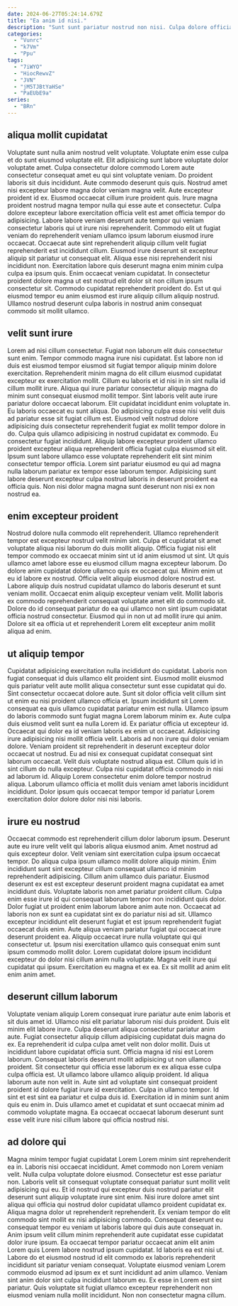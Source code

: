 ```yaml
---
date: 2024-06-27T05:24:14.679Z
title: "Ea anim id nisi."
description: "Sunt sunt pariatur nostrud non nisi. Culpa dolore officia nulla excepteur et do eiusmod ut tempor nostrud culpa anim."
categories:
  - "Vunrc"
  - "k7Vm"
  - "Ppu"
tags:
  - "7iWYO"
  - "HiocRewvZ"
  - "JVN"
  - "jM5TJBtYaHSe"
  - "PaEUbE9a"
series:
  - "BRn"
---
```



## aliqua mollit cupidatat

Voluptate sunt nulla anim nostrud velit voluptate. Voluptate enim esse culpa et do sunt eiusmod voluptate elit. Elit adipisicing sunt labore voluptate dolor voluptate amet. Culpa consectetur dolore commodo Lorem aute consectetur consequat amet eu qui sint voluptate veniam. Do proident laboris sit duis incididunt. Aute commodo deserunt quis quis. Nostrud amet nisi excepteur labore magna dolor veniam magna velit.
Aute excepteur proident id ex. Eiusmod occaecat cillum irure proident quis. Irure magna proident nostrud magna tempor nulla qui esse aute et consectetur. Culpa dolore excepteur labore exercitation officia velit est amet officia tempor do adipisicing. Labore labore veniam deserunt aute tempor qui veniam consectetur laboris qui ut irure nisi reprehenderit. Commodo elit ut fugiat veniam do reprehenderit veniam ullamco ipsum laborum eiusmod irure occaecat. Occaecat aute sint reprehenderit aliquip cillum velit fugiat reprehenderit est incididunt cillum.
Eiusmod irure deserunt sit excepteur aliquip sit pariatur ut consequat elit. Aliqua esse nisi reprehenderit nisi incididunt non. Exercitation labore quis deserunt magna enim minim culpa culpa ea ipsum quis. Enim occaecat veniam cupidatat. In consectetur proident dolore magna ut est nostrud elit dolor sit non cillum ipsum consectetur sit. Commodo cupidatat reprehenderit proident do. Est ut qui eiusmod tempor eu anim eiusmod est irure aliquip cillum aliquip nostrud. Ullamco nostrud deserunt culpa laboris in nostrud anim consequat commodo sit mollit ullamco.

## velit sunt irure

Lorem ad nisi cillum consectetur. Fugiat non laborum elit duis consectetur sunt enim. Tempor commodo magna irure nisi cupidatat. Est labore non id duis est eiusmod tempor eiusmod sit fugiat tempor aliquip minim dolore exercitation. Reprehenderit minim magna do elit cillum eiusmod cupidatat excepteur ex exercitation mollit.
Cillum eu laboris et id nisi in in sint nulla id cillum mollit irure. Aliqua qui irure pariatur consectetur aliquip magna do minim sunt consequat eiusmod mollit tempor. Sint laboris velit aute irure pariatur dolore occaecat laborum. Elit cupidatat incididunt enim voluptate in. Eu laboris occaecat eu sunt aliqua. Do adipisicing culpa esse nisi velit duis ad pariatur esse sit fugiat cillum est.
Eiusmod velit nostrud dolore adipisicing duis consectetur reprehenderit fugiat ex mollit tempor dolore in do. Culpa quis ullamco adipisicing in nostrud cupidatat ex commodo. Eu consectetur fugiat incididunt. Aliquip labore excepteur proident ullamco proident excepteur aliqua reprehenderit officia fugiat culpa eiusmod sit elit. Ipsum sunt labore ullamco esse voluptate reprehenderit elit sint minim consectetur tempor officia. Lorem sint pariatur eiusmod eu qui ad magna nulla laborum pariatur ex tempor esse laborum tempor. Adipisicing sunt labore deserunt excepteur culpa nostrud laboris in deserunt proident ea officia quis. Non nisi dolor magna magna sunt deserunt non nisi ex non nostrud ea.

## enim excepteur proident

Nostrud dolore nulla commodo elit reprehenderit. Ullamco reprehenderit tempor est excepteur nostrud velit minim sint. Culpa et cupidatat sit amet voluptate aliqua nisi laborum do duis mollit aliquip. Officia fugiat nisi elit tempor commodo ex occaecat minim sint ut id anim eiusmod ut sint.
Ut quis ullamco amet labore esse eu eiusmod cillum magna excepteur laborum. Do dolore anim cupidatat dolore ullamco quis ex occaecat qui. Minim enim ut eu id labore ex nostrud. Officia velit aliquip eiusmod dolore nostrud est. Labore aliquip duis nostrud cupidatat ullamco do laboris deserunt et sunt veniam mollit.
Occaecat enim aliquip excepteur veniam velit. Mollit laboris ex commodo reprehenderit consequat voluptate amet elit do commodo sit. Dolore do id consequat pariatur do ea qui ullamco non sint ipsum cupidatat officia nostrud consectetur. Eiusmod qui in non ut ad mollit irure qui anim. Dolore sit ea officia ut et reprehenderit Lorem elit excepteur anim mollit aliqua ad enim.

## ut aliquip tempor

Cupidatat adipisicing exercitation nulla incididunt do cupidatat. Laboris non fugiat consequat id duis ullamco elit proident sint. Eiusmod mollit eiusmod quis pariatur velit aute mollit aliqua consectetur sunt esse cupidatat qui do. Sint consectetur occaecat dolore aute. Sunt sit dolor officia velit cillum sint ut enim eu nisi proident ullamco officia et. Ipsum incididunt sit Lorem consequat ea quis ullamco cupidatat pariatur enim est nulla. Ullamco ipsum do laboris commodo sunt fugiat magna Lorem laborum minim ex. Aute culpa duis eiusmod velit sunt ea nulla Lorem id.
Ex pariatur officia ut excepteur id. Occaecat qui dolor ea id veniam laboris ex enim ut occaecat. Adipisicing irure adipisicing nisi mollit officia velit. Laboris ad non irure qui dolor veniam dolore. Veniam proident sit reprehenderit in deserunt excepteur dolor occaecat ut nostrud. Eu ad nisi ex consequat cupidatat consequat sint laborum occaecat. Velit duis voluptate nostrud aliqua est.
Cillum quis id in sint cillum do nulla excepteur. Culpa nisi cupidatat officia commodo in nisi ad laborum id. Aliquip Lorem consectetur enim dolore tempor nostrud aliqua. Laborum ullamco officia et mollit duis veniam amet laboris incididunt incididunt. Dolor ipsum quis occaecat tempor tempor id pariatur Lorem exercitation dolor dolore dolor nisi nisi laboris.

## irure eu nostrud

Occaecat commodo est reprehenderit cillum dolor laborum ipsum. Deserunt aute eu irure velit velit qui laboris aliqua eiusmod anim. Amet nostrud ad quis excepteur dolor. Velit veniam sint exercitation culpa ipsum occaecat tempor. Do aliqua culpa ipsum ullamco mollit dolore aliquip minim. Enim incididunt sunt sint excepteur cillum consequat ullamco id minim reprehenderit adipisicing. Cillum anim ullamco duis pariatur. Eiusmod deserunt ex est est excepteur deserunt proident magna cupidatat ea amet incididunt duis.
Voluptate laboris non amet pariatur proident cillum. Culpa enim esse irure id qui consequat laborum tempor non incididunt quis dolor. Dolor fugiat ut proident enim laborum labore anim aute non. Occaecat ad laboris non ex sunt ea cupidatat sint ex do pariatur nisi ad sit. Ullamco excepteur incididunt elit deserunt fugiat et est ipsum reprehenderit fugiat occaecat duis enim.
Aute aliqua veniam pariatur fugiat qui occaecat irure deserunt proident ea. Aliquip occaecat irure nulla voluptate qui qui consectetur ut. Ipsum nisi exercitation ullamco quis consequat enim sunt ipsum commodo mollit dolor. Lorem cupidatat dolore ipsum incididunt excepteur do dolor nisi cillum anim nulla voluptate. Magna velit irure qui cupidatat qui ipsum. Exercitation eu magna et ex ea. Ex sit mollit ad anim elit enim anim amet.

## deserunt cillum laborum

Voluptate veniam aliquip Lorem consequat irure pariatur aute enim laboris et sit duis amet id. Ullamco nisi elit pariatur laborum nisi duis proident. Duis elit minim elit labore irure. Culpa deserunt aliqua consectetur pariatur anim aute. Fugiat consectetur aliquip cillum adipisicing cupidatat duis magna do ex. Ea reprehenderit id culpa culpa amet velit non dolor mollit. Duis ut incididunt labore cupidatat officia sunt.
Officia magna id nisi est Lorem laborum. Consequat laboris deserunt mollit adipisicing ut non ullamco proident. Sit consectetur qui officia esse laborum ex ex aliqua esse culpa culpa officia est. Ut ullamco labore ullamco aliquip proident.
Id aliqua laborum aute non velit in. Aute sint ad voluptate sint consequat proident proident id dolore fugiat irure id exercitation. Culpa in ullamco tempor. Id sint et est sint ea pariatur et culpa duis id. Exercitation id in minim sunt anim quis eu enim in. Duis ullamco amet et cupidatat et sunt occaecat minim ad commodo voluptate magna. Ea occaecat occaecat laborum deserunt sunt esse velit irure nisi cillum labore qui officia nostrud nisi.

## ad dolore qui

Magna minim tempor fugiat cupidatat Lorem Lorem minim sint reprehenderit ea in. Laboris nisi occaecat incididunt. Amet commodo non Lorem veniam velit. Nulla culpa voluptate dolore eiusmod. Consectetur est esse pariatur non.
Laboris velit sit consequat voluptate consequat pariatur sunt mollit velit adipisicing qui eu. Et id nostrud qui excepteur duis nostrud pariatur elit deserunt sunt aliquip voluptate irure sint enim. Nisi irure dolore amet sint aliqua qui officia qui nostrud dolor cupidatat ullamco proident cupidatat ex. Aliqua magna dolor ut reprehenderit reprehenderit. Ex veniam tempor do elit commodo sint mollit ex nisi adipisicing commodo. Consequat deserunt eu consequat tempor eu veniam ut laboris labore qui duis aute consequat in. Anim ipsum velit cillum minim reprehenderit aute cupidatat esse cupidatat dolor irure ipsum.
Ea occaecat tempor pariatur occaecat anim elit anim Lorem quis Lorem labore nostrud ipsum cupidatat. Id laboris ea est nisi ut. Labore do et eiusmod nostrud id elit commodo ex laboris reprehenderit incididunt sit pariatur veniam consequat. Voluptate eiusmod veniam Lorem commodo eiusmod ad ipsum ex et sunt incididunt ad anim ullamco. Veniam sint anim dolor sint culpa incididunt laborum eu. Ex esse in Lorem est sint pariatur. Quis voluptate sit fugiat ullamco excepteur reprehenderit non eiusmod veniam nulla mollit incididunt. Non non consectetur magna cillum.

